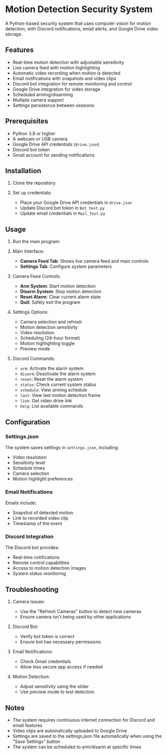 # Motion Detection Security System

A Python-based security system that uses computer vision for motion detection, with Discord notifications, email alerts, and Google Drive video storage.

## Features

- Real-time motion detection with adjustable sensitivity
- Live camera feed with motion highlighting
- Automatic video recording when motion is detected
- Email notifications with snapshots and video clips
- Discord bot integration for remote monitoring and control
- Google Drive integration for video storage
- Scheduled arming/disarming
- Multiple camera support
- Settings persistence between sessions

## Prerequisites

- Python 3.8 or higher
- A webcam or USB camera
- Google Drive API credentials (`drive.json`)
- Discord bot token
- Gmail account for sending notifications

## Installation

1. Clone the repository:

2. Set up credentials:
   - Place your Google Drive API credentials in `drive.json`
   - Update Discord bot token in `Bot_test.py`
   - Update email credentials in `Mail_Test.py`

## Usage

1. Run the main program:

2. Main Interface:
   - **Camera Feed Tab**: Shows live camera feed and main controls
   - **Settings Tab**: Configure system parameters

3. Camera Feed Controls:
   - **Arm System**: Start motion detection
   - **Disarm System**: Stop motion detection
   - **Reset Alarm**: Clear current alarm state
   - **Quit**: Safely exit the program

4. Settings Options:
   - Camera selection and refresh
   - Motion detection sensitivity
   - Video resolution
   - Scheduling (24-hour format)
   - Motion highlighting toggle
   - Preview mode

5. Discord Commands:
   - `arm`: Activate the alarm system
   - `disarm`: Deactivate the alarm system
   - `reset`: Reset the alarm system
   - `status`: Check current system status
   - `schedule`: View arming schedule
   - `last`: View last motion detection frame
   - `link`: Get video drive link
   - `help`: List available commands

## Configuration

### Settings.json
The system saves settings in `settings.json`, including:
- Video resolution
- Sensitivity level
- Schedule times
- Camera selection
- Motion highlight preferences

### Email Notifications
Emails include:
- Snapshot of detected motion
- Link to recorded video clip
- Timestamp of the event

### Discord Integration
The Discord bot provides:
- Real-time notifications
- Remote control capabilities
- Access to motion detection images
- System status monitoring

## Troubleshooting

1. Camera Issues:
   - Use the "Refresh Cameras" button to detect new cameras
   - Ensure camera isn't being used by other applications

2. Discord Bot:
   - Verify bot token is correct
   - Ensure bot has necessary permissions

3. Email Notifications:
   - Check Gmail credentials
   - Allow less secure app access if needed

4. Motion Detection:
   - Adjust sensitivity using the slider
   - Use preview mode to test detection

## Notes

- The system requires continuous internet connection for Discord and email features
- Video clips are automatically uploaded to Google Drive
- Settings are saved to the settings.json file automatically when using the "Save Settings" button
- The system can be scheduled to arm/disarm at specific times
